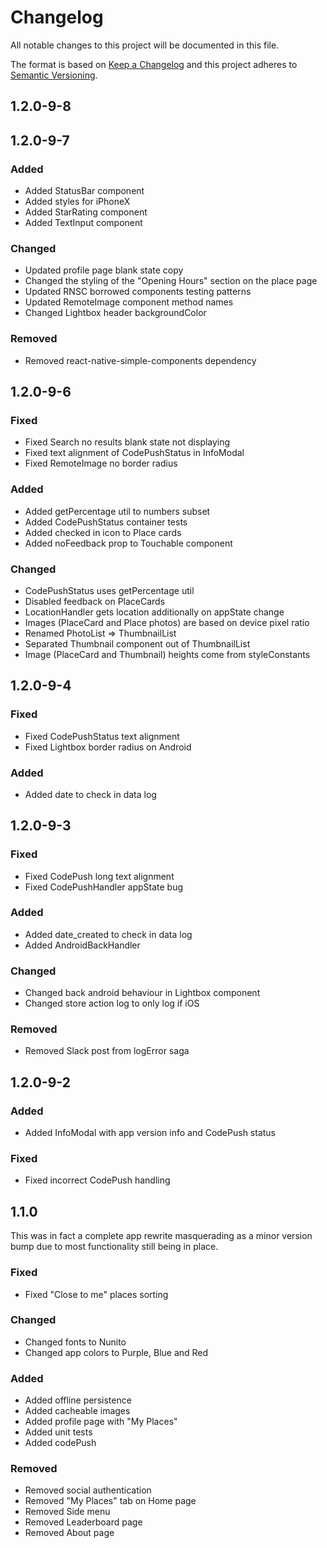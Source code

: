 # Changelog

All notable changes to this project will be documented in this file.

The format is based on [Keep a Changelog](http://keepachangelog.com/en/1.0.0/)
and this project adheres to [Semantic Versioning](http://semver.org/spec/v2.0.0.html).

## 1.2.0-9-8

## 1.2.0-9-7

### Added

- Added StatusBar component
- Added styles for iPhoneX
- Added StarRating component
- Added TextInput component

### Changed

- Updated profile page blank state copy
- Changed the styling of the "Opening Hours" section on the place page
- Updated RNSC borrowed components testing patterns
- Updated RemoteImage component method names
- Changed Lightbox header backgroundColor

### Removed

- Removed react-native-simple-components dependency

## 1.2.0-9-6

### Fixed

- Fixed Search no results blank state not displaying
- Fixed text alignment of CodePushStatus in InfoModal
- Fixed RemoteImage no border radius

### Added

- Added getPercentage util to numbers subset
- Added CodePushStatus container tests
- Added checked in icon to Place cards
- Added noFeedback prop to Touchable component

### Changed

- CodePushStatus uses getPercentage util
- Disabled feedback on PlaceCards
- LocationHandler gets location additionally on appState change
- Images (PlaceCard and Place photos) are based on device pixel ratio
- Renamed PhotoList => ThumbnailList
- Separated Thumbnail component out of ThumbnailList
- Image (PlaceCard and Thumbnail) heights come from styleConstants

## 1.2.0-9-4

### Fixed

- Fixed CodePushStatus text alignment
- Fixed Lightbox border radius on Android

### Added

- Added date to check in data log

## 1.2.0-9-3

### Fixed

- Fixed CodePush long text alignment
- Fixed CodePushHandler appState bug

### Added

- Added date_created to check in data log
- Added AndroidBackHandler

### Changed

- Changed back android behaviour in Lightbox component
- Changed store action log to only log if iOS

### Removed

- Removed Slack post from logError saga

## 1.2.0-9-2

### Added

- Added InfoModal with app version info and CodePush status

### Fixed

- Fixed incorrect CodePush handling

## 1.1.0

This was in fact a complete app rewrite masquerading as a minor version bump due to most functionality still being in place.

### Fixed

- Fixed "Close to me" places sorting

### Changed

- Changed fonts to Nunito
- Changed app colors to Purple, Blue and Red

### Added

- Added offline persistence
- Added cacheable images
- Added profile page with "My Places"
- Added unit tests
- Added codePush

### Removed

- Removed social authentication
- Removed "My Places" tab on Home page
- Removed Side menu
- Removed Leaderboard page
- Removed About page
